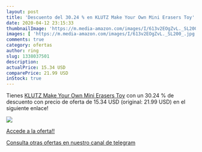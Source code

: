 ```yaml
---
layout: post
title: 'Descuento del 30.24 % en KLUTZ Make Your Own Mini Erasers Toy'
date: 2020-04-12 23:15:33
thumbnailImage: 'https://m.media-amazon.com/images/I/613v2EOgZvL._SL200_.jpg'
images: [ 'https://m.media-amazon.com/images/I/613v2EOgZvL._SL200_.jpg' ]
comments: true
category: ofertas
author: ring
slug: 1338037501
description:
actualPrice: 15.34 USD
comparePrice: 21.99 USD
inStock: true
---
```


Tienes [KLUTZ Make Your Own Mini Erasers Toy](https://www.amazon.com/dp/1338037501/?tag=redken08-20) con un 30.24 % de descuento con precio de oferta de 15.34 USD (original: 21.99 USD) en el siguiente enlace!

[![](https://m.media-amazon.com/images/I/613v2EOgZvL._SL200_.jpg)](https://www.amazon.com/dp/1338037501/?tag=redken08-20)

[Accede a la oferta!!](https://www.amazon.com/dp/1338037501/?tag=redken08-20)

[Consulta otras ofertas en nuestro canal de telegram](https://t.me/s/ofertas25)
